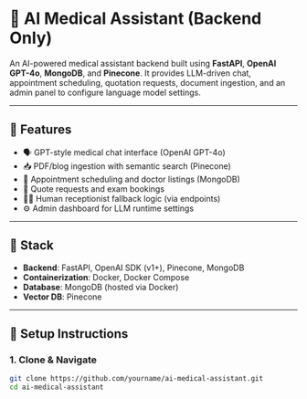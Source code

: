 # 🧠 AI Medical Assistant (Backend Only)

An AI-powered medical assistant backend built using **FastAPI**, **OpenAI GPT-4o**, **MongoDB**, and **Pinecone**. It provides LLM-driven chat, appointment scheduling, quotation requests, document ingestion, and an admin panel to configure language model settings.

---

## 🔧 Features

- 🗣️ GPT-style medical chat interface (OpenAI GPT-4o)
- 📥 PDF/blog ingestion with semantic search (Pinecone)
- 📅 Appointment scheduling and doctor listings (MongoDB)
- 📨 Quote requests and exam bookings
- 🧑‍⚕️ Human receptionist fallback logic (via endpoints)
- ⚙️ Admin dashboard for LLM runtime settings

---

## 🧱 Stack

- **Backend**: FastAPI, OpenAI SDK (v1+), Pinecone, MongoDB
- **Containerization**: Docker, Docker Compose
- **Database**: MongoDB (hosted via Docker)
- **Vector DB**: Pinecone

---

## 🚀 Setup Instructions

### 1. Clone & Navigate

```bash
git clone https://github.com/yourname/ai-medical-assistant.git
cd ai-medical-assistant
